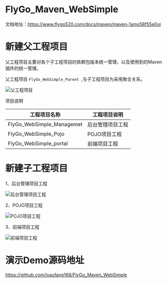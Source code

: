 # FlyGo_Maven_WebSimple
文档地址：https://www.flygo520.com/docs/maven/maven-1ams58f55e0oi

# 新建父工程项目

父工程项目主要对各个子工程项目的依赖包版本统一管理，以及使用到的Maven插件的统一管理。

父工程项目 `FlyGo_WebSimple_Parent `,与子工程项目为采用聚合关系。

![父工程项目](https://www.flygo520.com/uploads/maven/images/m_3f5da21f70c942c6df5a1789df34fb3c_r.png#size=360x0)

项目说明

|<center>工程项目名称</center>|<center>工程项目说明</center>|
|:----    |:---|
|FlyGo_WebSimple_Managemet |后台管理项目工程  |
|FlyGo_WebSimple_Pojo  |POJO项目工程|
|FlyGo_WebSimple_portal  |前端项目工程 |

# 新建子工程项目

1、后台管理项目工程

![后台管理项目工程](https://www.flygo520.com/uploads/maven/images/m_996ebb97fcb1514be1d02b3379b284c3_r.png#size=360x0)

2、POJO项目工程

![POJO项目工程](https://www.flygo520.com/uploads/maven/images/m_3891b0a0bad7cd5fc392783666843df9_r.png#size=360x0)

3、前端项目工程

![前端项目工程](https://www.flygo520.com/uploads/maven/images/m_06f294f761f94c857ef12f4da53a4ea6_r.png#size=360x0)

# 演示Demo源码地址

https://github.com/jxaufang168/FlyGo_Maven_WebSimple
